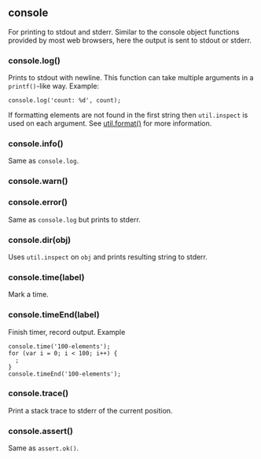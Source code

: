 ## console

For printing to stdout and stderr.  Similar to the console object functions
provided by most web browsers, here the output is sent to stdout or stderr.


### console.log()

Prints to stdout with newline. This function can take multiple arguments in a
`printf()`-like way. Example:

    console.log('count: %d', count);

If formatting elements are not found in the first string then `util.inspect`
is used on each argument.
See [util.format()](util.html#util.format) for more information.

### console.info()

Same as `console.log`.

### console.warn()
### console.error()

Same as `console.log` but prints to stderr.

### console.dir(obj)

Uses `util.inspect` on `obj` and prints resulting string to stderr.

### console.time(label)

Mark a time.


### console.timeEnd(label)

Finish timer, record output. Example

    console.time('100-elements');
    for (var i = 0; i < 100; i++) {
      ;
    }
    console.timeEnd('100-elements');


### console.trace()

Print a stack trace to stderr of the current position.

### console.assert()

Same as `assert.ok()`.


